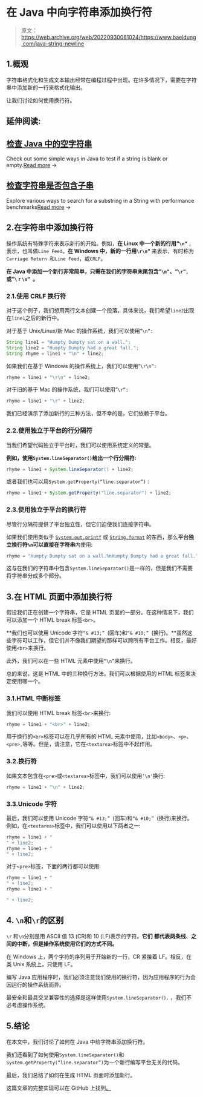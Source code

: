 # 在 Java 中向字符串添加换行符

> 原文：<https://web.archive.org/web/20220930061024/https://www.baeldung.com/java-string-newline>

## 1.概观

字符串格式化和生成文本输出经常在编程过程中出现。在许多情况下，需要在字符串中添加新的一行来格式化输出。

让我们讨论如何使用换行符。

## 延伸阅读:

## [检查 Java 中的空字符串](/web/20221128040625/https://www.baeldung.com/java-blank-empty-strings)

Check out some simple ways in Java to test if a string is blank or empty.[Read more](/web/20221128040625/https://www.baeldung.com/java-blank-empty-strings) →

## [检查字符串是否包含子串](/web/20221128040625/https://www.baeldung.com/java-string-contains-substring)

Explore various ways to search for a substring in a String with performance benchmarks[Read more](/web/20221128040625/https://www.baeldung.com/java-string-contains-substring) →

## 2.在字符串中添加换行符

操作系统有特殊字符来表示新行的开始。例如，**在 Linux 中一个新的行用“`\n”`** `,` 表示，也叫做`Line Feed`。**在 Windows 中，新的一行用`\r\n”`** 来表示，有时称为`Carriage Return `和`Line Feed`，或`CRLF`。

**在 Java 中添加一个新行非常简单，只需在我们的字符串末尾包含“`\n”`、“`\r”,`或“`\` r `\n” `。**

### 2.1.使用 CRLF 换行符

对于这个例子，我们想用两行文本创建一个段落。具体来说，我们希望`line2`出现在`line1`之后的新行中。

对于基于 Unix/Linux/新 Mac 的操作系统，我们可以使用“`\n”:`

```java
String line1 = "Humpty Dumpty sat on a wall.";
String line2 = "Humpty Dumpty had a great fall.";
String rhyme = line1 + "\n" + line2;
```

如果我们在基于 Windows 的操作系统上，我们可以使用“`\r\n”:`

```java
rhyme = line1 + "\r\n" + line2;
```

对于旧的基于 Mac 的操作系统，我们可以使用“`\r”:`

```java
rhyme = line1 + "\r" + line2;
```

我们已经演示了添加新行的三种方法，但不幸的是，它们依赖于平台。

### 2.2.使用独立于平台的行分隔符

当我们希望代码独立于平台时，我们可以使用系统定义的常量。

**例如，使用`System.lineSeparator()`给出一个行分隔符:**

```java
rhyme = line1 + System.lineSeparator() + line2;
```

或者我们也可以用`System.getProperty(“line.separator”)` :

```java
rhyme = line1 + System.getProperty("line.separator") + line2;
```

### 2.3.使用独立于平台的换行符

尽管行分隔符提供了平台独立性，但它们迫使我们连接字符串。

如果我们使用类似于 [`System.out.printf`](/web/20221128040625/https://www.baeldung.com/java-printstream-printf) 或 [`String.format`](/web/20221128040625/https://www.baeldung.com/string/format) 的东西，那么**平台独立换行符`%n`可以直接在字符串**内使用:

```java
rhyme = "Humpty Dumpty sat on a wall.%nHumpty Dumpty had a great fall.";
```

这与在我们的字符串中包含`System.lineSeparator()`是一样的，但是我们不需要将字符串分成多个部分。

## 3.在 HTML 页面中添加换行符

假设我们正在创建一个字符串，它是 HTML 页面的一部分。在这种情况下，我们可以添加一个 HTML break 标签`<br>`。

**我们也可以使用 Unicode 字符`“& #13;” `(回车)和`“& #10;” `(换行)。**虽然这些字符可以工作，但它们并不像我们期望的那样可以跨所有平台工作。相反，最好使用`<br>`来换行。

此外，我们可以在一些 HTML 元素中使用`“\n”`来换行。

总的来说，这是 HTML 中的三种换行方法。我们可以根据使用的 HTML 标签来决定使用哪一个。

### 3.1.HTML 中断标签

我们可以使用 HTML break 标签`<br>`来换行:

```java
rhyme = line1 + "<br>" + line2;
```

用于换行的`<br>`标签可以在几乎所有的 HTML 元素中使用，比如`<body>`、`<p>`、`<pre>,`等等。但是，请注意，它在`<textarea>`标签中不起作用。

### 3.2.换行符

如果文本包含在`<pre>`或`<textarea>`标签中，我们可以使用`‘\n'`换行:

```java
rhyme = line1 + "\n" + line2;
```

### 3.3.Unicode 字符

最后，我们可以使用 Unicode 字符`“& #13;” `(回车)和`“& #10;” `(换行)来换行。例如，在`<textarea>`标签中，我们可以使用以下两者之一:

```java
rhyme = line1 + "
" + line2;
rhyme = line1 + "
" + line2; 
```

对于`<pre>`标签，下面的两行都可以使用:

```java
rhyme = line1 + "
" + line2;
rhyme = line1 + "

" + line2; 
```

## 4. `\n`和`\r`的区别

`\r` 和`\n`分别是用 ASCII 值 13 (CR)和 10 (LF)表示的字符。**它们** **都代表两条线**、**之间的中断，但是操作系统使用它们的方式不同。**

在 Windows 上，两个字符的序列用于开始新的一行，CR 紧接着 LF。相反，在类 Unix 系统上，只使用 LF。

编写 Java 应用程序时，我们必须注意我们使用的换行符，因为应用程序的行为会因运行的操作系统而异。

最安全和最具交叉兼容性的选择是这样使用`System.lineSeparator().` ，我们不必考虑操作系统。

## 5.结论

在本文中，我们讨论了如何在 Java 中给字符串添加换行符。

我们还看到了如何使用`System.lineSeparator()`和`System.getProperty(“line.separator”)`为一个新行编写平台无关的代码。

最后，我们总结了如何在生成 HTML 页面时添加新行。

这篇文章的完整实现可以在 GitHub 上找到[。](https://web.archive.org/web/20221128040625/https://github.com/eugenp/tutorials/tree/master/core-java-modules/core-java-string-operations)
